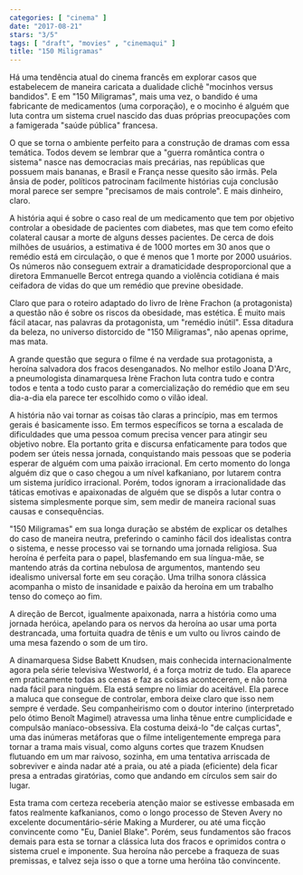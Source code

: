 ```yaml
---
categories: [ "cinema" ]
date: "2017-08-21"
stars: "3/5"
tags: [ "draft", "movies" , "cinemaqui" ]
title: "150 Miligramas"
---
```

Há uma tendência atual do cinema francês em explorar casos que
estabelecem de maneira caricata a dualidade clichê "mocinhos versus
bandidos". E em "150 Miligramas", mais uma vez, o bandido é uma
fabricante de medicamentos (uma corporação), e o mocinho é alguém que
luta contra um sistema cruel nascido das duas próprias preocupações
com a famigerada "saúde pública" francesa.

O que se torna o ambiente perfeito para a construção de dramas com
essa temática. Todos devem se lembrar que a "guerra romântica contra
o sistema" nasce nas democracias mais precárias, nas repúblicas que
possuem mais bananas, e Brasil e França nesse quesito são irmãs. Pela
ânsia de poder, políticos patrocinam facilmente histórias cuja
conclusão moral parece ser sempre "precisamos de mais controle". E mais
dinheiro, claro.

A história aqui é sobre o caso real de um medicamento que tem por
objetivo controlar a obesidade de pacientes com diabetes, mas que tem
como efeito colateral causar a morte de alguns desses pacientes. De
cerca de dois milhões de usuários, a estimativa é de 1000 mortes em
30 anos que o remédio está em circulação, o que é menos que 1 morte
por 2000 usuários. Os números não conseguem extrair a dramaticidade
desproporcional que a diretora Emmanuelle Bercot entrega quando a
violência cotidiana é mais ceifadora de vidas do que um remédio que
previne obesidade.

Claro que para o roteiro adaptado do livro de Irène Frachon (a
protagonista) a questão não é sobre os riscos da obesidade, mas
estética. É muito mais fácil atacar, nas palavras da protagonista, um
"remédio inútil". Essa ditadura da beleza, no universo distorcido de
"150 Miligramas", não apenas oprime, mas mata.

A grande questão que segura o filme é na verdade sua protagonista,
a heroína salvadora dos fracos desenganados. No melhor estilo Joana
D'Arc, a pneumologista dinamarquesa Irène Frachon luta contra tudo e
contra todos e tenta a todo custo parar a comercialização do remédio
que em seu dia-a-dia ela parece ter escolhido como o vilão ideal.

A história não vai tornar as coisas tão claras a princípio, mas
em termos gerais é basicamente isso. Em termos específicos se torna
a escalada de dificuldades que uma pessoa comum precisa vencer para
atingir seu objetivo nobre. Ela portanto grita e discursa enfaticamente
para todos que podem ser úteis nessa jornada, conquistando mais pessoas
que se poderia esperar de alguém com uma paixão irracional. Em certo
momento do longa alguém diz que o caso chegou a um nível kafkaniano,
por lutarem contra um sistema jurídico irracional. Porém, todos ignoram
a irracionalidade das táticas emotivas e apaixonadas de alguém que se
dispôs a lutar contra o sistema simplesmente porque sim, sem medir de
maneira racional suas causas e consequências.

"150 Miligramas" em sua longa duração se abstém de explicar os
detalhes do caso de maneira neutra, preferindo o caminho fácil dos
idealistas contra o sistema, e nesse processo vai se tornando uma jornada
religiosa. Sua heroína é perfeita para o papel, blasfemando em sua
língua-mãe, se mantendo atrás da cortina nebulosa de argumentos,
mantendo seu idealismo universal forte em seu coração. Uma trilha
sonora clássica acompanha o misto de insanidade e paixão da heroína
em um trabalho tenso do começo ao fim.

A direção de Bercot, igualmente apaixonada, narra a história como uma
jornada heróica, apelando para os nervos da heroína ao usar uma porta
destrancada, uma fortuita quadra de tênis e um vulto ou livros caindo
de uma mesa fazendo o som de um tiro.

A dinamarquesa Sidse Babett Knudsen, mais conhecida internacionalmente
agora pela série televisiva Westworld, é a força motriz de tudo. Ela
aparece em praticamente todas as cenas e faz as coisas acontecerem,
e não torna nada fácil para ninguém. Ela está sempre no limiar
do aceitável. Ela parece a maluca que consegue de controlar, embora
deixe claro que isso nem sempre é verdade. Seu companheirismo com o
doutor interino (interpretado pelo ótimo Benoît Magimel) atravessa
uma linha tênue entre cumplicidade e compulsão maníaco-obsessiva. Ela
costuma deixá-lo "de calças curtas", uma das inúmeras metáforas que
o filme inteligentemente emprega para tornar a trama mais visual, como
alguns cortes que trazem Knudsen flutuando em um mar raivoso, sozinha,
em uma tentativa arriscada de sobreviver e ainda nadar até a praia,
ou até a piada (eficiente) dela ficar presa a entradas giratórias,
como que andando em círculos sem sair do lugar.

Esta trama com certeza receberia atenção maior se estivesse embasada
em fatos realmente kafkanianos, como o longo processo de Steven Avery no
excelente documentário-série Making a Murderer, ou até uma ficção
convincente como "Eu, Daniel Blake". Porém, seus fundamentos são
fracos demais para esta se tornar a clássica luta dos fracos e oprimidos
contra o sistema cruel e imponente. Sua heroína não percebe a fraqueza
de suas premissas, e talvez seja isso o que a torne uma heróina tão
convincente.
